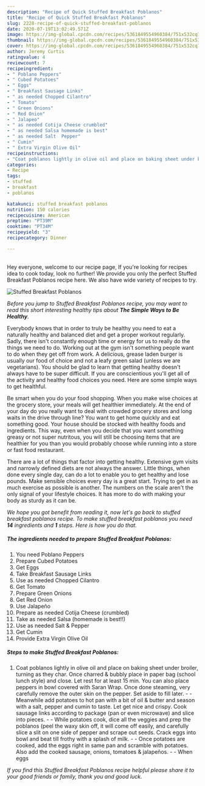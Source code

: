 ```yaml
---
description: "Recipe of Quick Stuffed Breakfast Poblanos"
title: "Recipe of Quick Stuffed Breakfast Poblanos"
slug: 2228-recipe-of-quick-stuffed-breakfast-poblanos
date: 2020-07-19T13:02:49.571Z
image: https://img-global.cpcdn.com/recipes/5361849554960384/751x532cq70/stuffed-breakfast-poblanos-recipe-main-photo.jpg
thumbnail: https://img-global.cpcdn.com/recipes/5361849554960384/751x532cq70/stuffed-breakfast-poblanos-recipe-main-photo.jpg
cover: https://img-global.cpcdn.com/recipes/5361849554960384/751x532cq70/stuffed-breakfast-poblanos-recipe-main-photo.jpg
author: Jeremy Curtis
ratingvalue: 4
reviewcount: 7
recipeingredient:
- " Poblano Peppers"
- " Cubed Potatoes"
- " Eggs"
- " Breakfast Sausage Links"
- " as needed Chopped Cilantro"
- " Tomato"
- " Green Onions"
- " Red Onion"
- " Jalapeo"
- " as needed Cotija Cheese crumbled"
- " as needed Salsa homemade is best"
- " as needed Salt  Pepper"
- " Cumin"
- " Extra Virgin Olive Oil"
recipeinstructions:
- "Coat poblanos lightly in olive oil and place on baking sheet under broiler, turning as they char.  Once charred &amp; bubbly place in paper bag (school lunch style) and close.  Let rest for at least 15 min.  You can also place peppers in bowl covered with Saran Wrap.  Once done steaming, very carefully remove the outer skin on the pepper.  Set aside to fill later.  Meanwhile add potatoes to hot pan with a bit of oil &amp; butter and season with a salt, pepper and cumin to taste.  Let get nice and crispy.  Cook sausage links according to package (pan or even microwave) and slice into pieces.  While potatoes cook, dice all the veggies and prep the poblanos (peel the waxy skin off, it will come off easily, and carefully slice a slit on one side of pepper and scrape out seeds. Crack eggs into bowl and beat till frothy with a splash of milk.  Once potatoes are cooked, add the eggs right in same pan and scramble with potatoes.  Also add the cooked sausage, onions, tomatoes &amp; jalapeños.    When eggs"
categories:
- Recipe
tags:
- stuffed
- breakfast
- poblanos

katakunci: stuffed breakfast poblanos 
nutrition: 150 calories
recipecuisine: American
preptime: "PT39M"
cooktime: "PT34M"
recipeyield: "3"
recipecategory: Dinner

---
```

<br>
Hey everyone, welcome to our recipe page, If you're looking for recipes idea to cook today, look no further! We provide you only the perfect Stuffed Breakfast Poblanos recipe here. We also have wide variety of recipes to try.
<br>


![Stuffed Breakfast Poblanos](https://img-global.cpcdn.com/recipes/5361849554960384/751x532cq70/stuffed-breakfast-poblanos-recipe-main-photo.jpg)

<i>Before you jump to Stuffed Breakfast Poblanos recipe, you may want to read this short interesting healthy tips about <strong>The Simple Ways to Be Healthy</strong>.</i>

Everybody knows that in order to truly be healthy you need to eat a naturally healthy and balanced diet and get a proper workout regularly. Sadly, there isn't constantly enough time or energy for us to really do the things we need to do. Working out at the gym isn't something people want to do when they get off from work. A delicious, grease laden burger is usually our food of choice and not a leafy green salad (unless we are vegetarians). You should be glad to learn that getting healthy doesn't always have to be super difficult. If you are conscientious you'll get all of the activity and healthy food choices you need. Here are some simple ways to get healthful.

Be smart when you do your food shopping. When you make wise choices at the grocery store, your meals will get healthier immediately. At the end of your day do you really want to deal with crowded grocery stores and long waits in the drive through line? You want to get home quickly and eat something good. Your house should be stocked with healthy foods and ingredients. This way, even when you decide that you want something greasy or not super nutritous, you will still be choosing items that are healthier for you than you would probably choose while running into a store or fast food restaurant.

There are a lot of things that factor into getting healthy. Extensive gym visits and narrowly defined diets are not always the answer. Little things, when done every single day, can do a lot to enable you to get healthy and lose pounds. Make sensible choices every day is a great start. Trying to get in as much exercise as possible is another. The numbers on the scale aren't the only signal of your lifestyle choices. It has more to do with making your body as sturdy as it can be. 


<i>We hope you got benefit from reading it, now let's go back to stuffed breakfast poblanos recipe. To make stuffed breakfast poblanos you need <strong>14</strong> ingredients and <strong>1</strong> steps. Here is how you do that.
</i>

##### The ingredients needed to prepare Stuffed Breakfast Poblanos:

1. You need  Poblano Peppers
1. Prepare  Cubed Potatoes
1. Get  Eggs
1. Take  Breakfast Sausage Links
1. Use  as needed Chopped Cilantro
1. Get  Tomato
1. Prepare  Green Onions
1. Get  Red Onion
1. Use  Jalapeño
1. Prepare  as needed Cotija Cheese (crumbled)
1. Take  as needed Salsa (homemade is best!!)
1. Use  as needed Salt &amp; Pepper
1. Get  Cumin
1. Provide  Extra Virgin Olive Oil


##### Steps to make Stuffed Breakfast Poblanos:

1. Coat poblanos lightly in olive oil and place on baking sheet under broiler, turning as they char.  Once charred &amp; bubbly place in paper bag (school lunch style) and close.  Let rest for at least 15 min.  You can also place peppers in bowl covered with Saran Wrap.  Once done steaming, very carefully remove the outer skin on the pepper.  Set aside to fill later. -  - Meanwhile add potatoes to hot pan with a bit of oil &amp; butter and season with a salt, pepper and cumin to taste.  Let get nice and crispy.  Cook sausage links according to package (pan or even microwave) and slice into pieces. -  - While potatoes cook, dice all the veggies and prep the poblanos (peel the waxy skin off, it will come off easily, and carefully slice a slit on one side of pepper and scrape out seeds. Crack eggs into bowl and beat till frothy with a splash of milk. -  - Once potatoes are cooked, add the eggs right in same pan and scramble with potatoes.  Also add the cooked sausage, onions, tomatoes &amp; jalapeños.   -  - When eggs


<i>If you find this Stuffed Breakfast Poblanos recipe helpful please share it to your good friends or family, thank you and good luck.</i>
